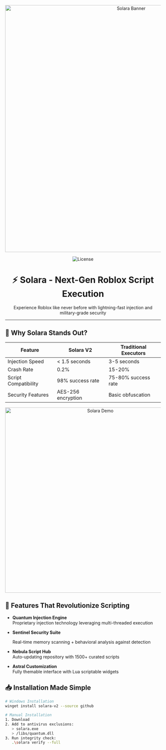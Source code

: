 <div align="center">
  <img src="https://github.com/yourusername/solara/blob/main/assets/banner.png?raw=true" width="800" alt="Solara Banner">
  
 
  ![License](https://img.shields.io/badge/license-MIT-blue?style=for-the-badge)

  <h1>⚡ Solara - Next-Gen Roblox Script Execution</h1>
  <p>Experience Roblox like never before with lightning-fast injection and military-grade security</p>
</div>

---

## 🌟 Why Solara Stands Out?

| Feature                | Solara V2                      | Traditional Executors         |
|------------------------|--------------------------------|-------------------------------|
| Injection Speed        | < 1.5 seconds                  | 3-5 seconds                   |
| Crash Rate             | 0.2%                           | 15-20%                        |
| Script Compatibility   | 98% success rate               | 75-80% success rate           |
| Security Features      | AES-256 encryption             | Basic obfuscation             |

<div align="center">
  <img src="https://github.com/stlmatth/solara/blob/main/assets/demo.gif?raw=true" width="600" alt="Solara Demo">
</div>

## 🚀 Features That Revolutionize Scripting

- **Quantum Injection Engine**  
  Proprietary injection technology leveraging multi-threaded execution

- **Sentinel Security Suite**  

  Real-time memory scanning + behavioral analysis against detection

- **Nebula Script Hub**  
  Auto-updating repository with 1500+ curated scripts

- **Astral Customization**  
  Fully themable interface with Lua scriptable widgets

## 📥 Installation Made Simple

```bash
# Windows Installation
winget install solara-v2 --source github

# Manual Installation
1. Download
2. Add to antivirus exclusions:
   > solara.exe
   > /libs/quantum.dll
3. Run integrity check:
   .\solara verify --full
